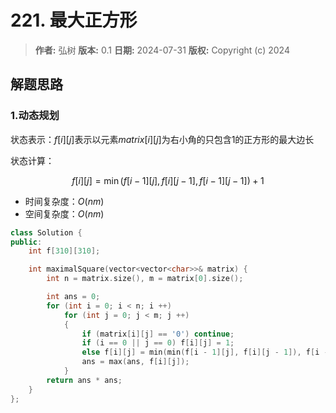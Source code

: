 # 221. 最大正方形

> **作者:** 弘树
> **版本:** 0.1
> **日期:** 2024-07-31
> **版权:** Copyright (c) 2024

## 解题思路
### 1.动态规划

状态表示：$f[i][j]$表示以元素$matrix[i][j]$为右小角的只包含1的正方形的最大边长

状态计算：

$$
    f[i][j] = \min(f[i - 1][j], f[i][j - 1], f[i - 1][j - 1]) + 1
$$

- 时间复杂度：$O(nm)$
- 空间复杂度：$O(nm)$

```C++
class Solution {
public:
    int f[310][310];

    int maximalSquare(vector<vector<char>>& matrix) {
        int n = matrix.size(), m = matrix[0].size();

        int ans = 0;
        for (int i = 0; i < n; i ++)
            for (int j = 0; j < m; j ++)
            {
                if (matrix[i][j] == '0') continue;
                if (i == 0 || j == 0) f[i][j] = 1;
                else f[i][j] = min(min(f[i - 1][j], f[i][j - 1]), f[i - 1][j - 1]) + 1;
                ans = max(ans, f[i][j]);
            }
        return ans * ans;
    }
};
```